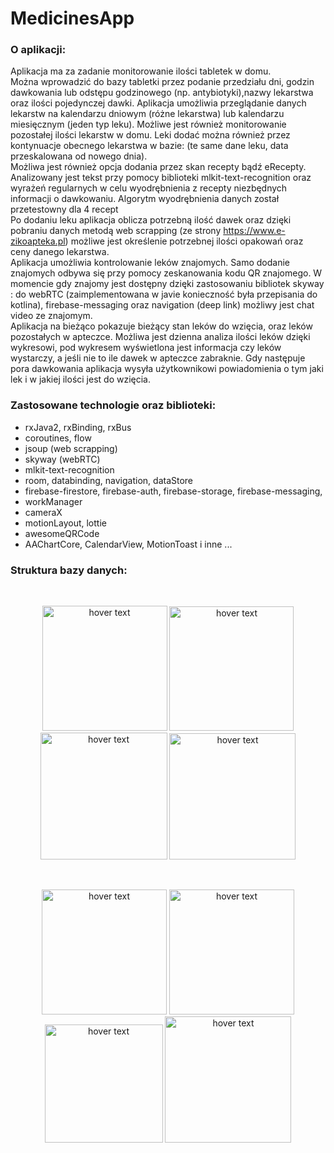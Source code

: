# MedicinesApp

<h3>O aplikacji: </h3>

Aplikacja ma za zadanie monitorowanie ilości tabletek w domu.
<br>
Można wprowadzić do bazy tabletki przez podanie przedziału dni, godzin dawkowania lub odstępu godzinowego (np. antybiotyki),nazwy lekarstwa oraz ilości pojedynczej dawki. Aplikacja umożliwia przeglądanie danych lekarstw na kalendarzu dniowym (różne lekarstwa) lub kalendarzu miesięcznym (jeden typ leku). Możliwe jest również monitorowanie pozostałej ilości lekarstw w domu. Leki dodać można również przez kontynuacje obecnego lekarstwa w bazie: (te same dane leku, data przeskalowana od nowego dnia). 
<br>
Możliwa jest również opcja dodania przez skan recepty bądź eRecepty. Analizowany jest tekst przy pomocy biblioteki mlkit-text-recognition oraz wyrażeń regularnych w celu wyodrębnienia z recepty niezbędnych informacji o dawkowaniu. Algorytm wyodrębnienia danych został przetestowny dla 4 recept
<br>
Po dodaniu leku aplikacja oblicza potrzebną ilość dawek oraz dzięki pobraniu danych metodą web scrapping (ze strony https://www.e-zikoapteka.pl) możliwe jest określenie potrzebnej ilości opakowań oraz ceny danego lekarstwa. 
<br>
Aplikacja umożliwia kontrolowanie leków znajomych. Samo dodanie znajomych odbywa się przy pomocy zeskanowania kodu QR znajomego. W momencie gdy znajomy jest dostępny dzięki zastosowaniu bibliotek skyway : do webRTC (zaimplementowana w javie konieczność była przepisania do kotlina), firebase-messaging oraz navigation (deep link) możliwy jest chat video ze znajomym. 
<br>
Aplikacja na bieżąco pokazuje bieżący stan leków do wzięcia, oraz leków pozostałych w apteczce. Możliwa jest dzienna analiza ilości leków dzięki wykresowi, pod wykresem wyświetlona jest informacja czy leków wystarczy, a jeśli nie to ile dawek w apteczce zabraknie. Gdy następuje pora dawkowania aplikacja wysyła użytkownikowi powiadomienia o tym jaki lek i w jakiej ilości jest do wzięcia.


<h3>Zastosowane technologie oraz biblioteki: </h3>
<ul>
  <li>rxJava2, rxBinding, rxBus</li>
  <li>coroutines, flow</li>
  <li>jsoup (web scrapping)</li>
  <li>skyway (webRTC)</li>
  <li>mlkit-text-recognition</li>
  <li>room, databinding, navigation, dataStore</li>
  <li>firebase-firestore, firebase-auth, firebase-storage, firebase-messaging,</li>
  <li>workManager</li>
  <li>cameraX</li>
  <li>motionLayout, lottie</li>
  <li>awesomeQRCode</li>
  <li>AAChartCore, CalendarView, MotionToast i inne ... </li>
  
</ul>

<h3>Struktura bazy danych: </h3>
<br>
<p align="center">
   <img src="https://user-images.githubusercontent.com/77553097/115614909-8b6c9f80-a2ee-11eb-913e-8445802e76d8.png" width="200" title="hover text">
    <img src="https://user-images.githubusercontent.com/77553097/115614605-3597f780-a2ee-11eb-99e8-ff2442f5a3e8.png" width="199" title="hover text">
    <img src="https://user-images.githubusercontent.com/77553097/115614388-f49fe300-a2ed-11eb-8a14-25db4d7fe19b.png" width="203" title="hover text">
   <img src="https://user-images.githubusercontent.com/77553097/115614503-14370b80-a2ee-11eb-9e45-fa09ab3db040.png" width="202" title="hover text">
</p>
<br>
<p align="center">
      <img src="https://user-images.githubusercontent.com/77553097/115614812-6a0bb380-a2ee-11eb-97b3-77846288d136.png" width="200" title="hover text">
      <img src="https://user-images.githubusercontent.com/77553097/115614722-519b9900-a2ee-11eb-97ff-5e00462d7a56.png" width="200" title="hover text">
      <img src="https://user-images.githubusercontent.com/77553097/115614855-7859cf80-a2ee-11eb-8487-b080a5f453ca.png" width="189" title="hover text">
      <img src="https://user-images.githubusercontent.com/77553097/115614965-a212f680-a2ee-11eb-8412-ad4c01cd66ff.png" width="202" title="hover text">

</p>
<br>

